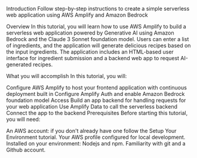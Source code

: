 Introduction
Follow step-by-step instructions to create a simple serverless web application using AWS Amplify and Amazon Bedrock

Overview
In this tutorial, you will learn how to use AWS Amplify to build a serverless web application powered by Generative AI using Amazon Bedrock and the Claude 3 Sonnet foundation model. Users can enter a list of ingredients, and the application will generate delicious recipes based on the input ingredients. The application includes an HTML-based user interface for ingredient submission and a backend web app to request AI-generated recipes.

What you will accomplish
In this tutorial, you will:

Configure AWS Amplify to host your frontend application with continuous deployment built in
Configure Amplify Auth and enable Amazon Bedrock foundation model Access
Build an app backend for handling requests for your web application
Use Amplify Data to call the serverless backend
Connect the app to the backend
Prerequisites
Before starting this tutorial, you will need:

An AWS account: if you don't already have one follow the Setup Your Environment tutorial.
Your AWS profile configured for local development.
Installed on your environment: Nodejs and npm.
Familiarity with git and a Github account.